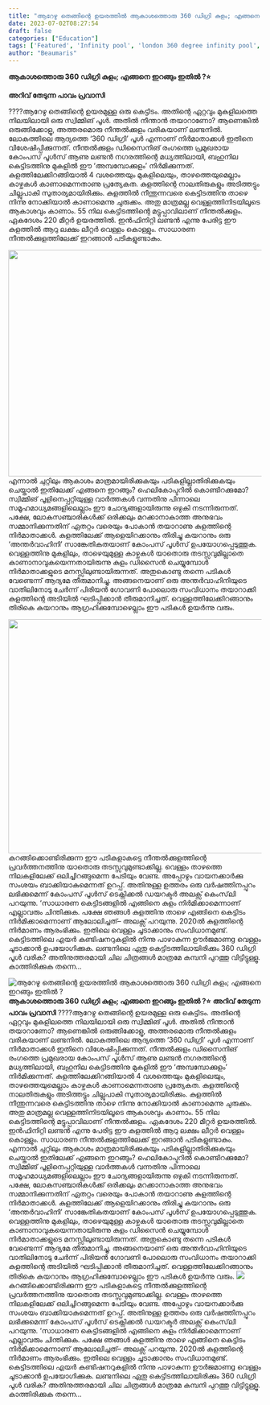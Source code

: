 ```yaml
---
title: "ആറേഴു തെങ്ങിന്റെ ഉയരത്തിൽ ആകാശത്തൊരു 360 ഡിഗ്രി കുളം; എങ്ങനെ ഇറങ്ങും ഇതിൽ ?"
date: 2023-07-02T08:27:54
draft: false
categories: ["Education"]
tags: ['Featured', 'Infinity pool', 'london 360 degree infinity pool', 'pool']
author: "Beaumaris"
---
```


<strong>ആകാശത്തൊരു 360 ഡിഗ്രി കുളം; എങ്ങനെ ഇറങ്ങും ഇതിൽ ?⭐</strong>

<strong>അറിവ് തേടുന്ന പാവം പ്രവാസി</strong>

????ആറേഴു തെങ്ങിന്റെ ഉയരമുള്ള ഒരു കെട്ടിടം. അതിന്റെ ഏറ്റവും മുകളിലത്തെ നിലയിലായി ഒരു സ്വിമ്മിങ് പൂൾ. അതിൽ നീന്താൻ തയാറാണോ? ആണെങ്കിൽ ഒരുങ്ങിക്കോളൂ, അത്തരമൊരു നീന്തൽക്കുളം വരികയാണ് ലണ്ടനിൽ. ലോകത്തിലെ ആദ്യത്തെ ‘360 ഡിഗ്രി’ പൂൾ എന്നാണ് നിർമാതാക്കൾ ഇതിനെ വിശേഷിപ്പിക്കുന്നത്. നീന്തൽക്കുളം ഡിസൈനിങ് രംഗത്തെ പ്രമുഖരായ കോംപസ് പൂൾസ് ആണു ലണ്ടൻ നഗരത്തിന്റെ മധ്യത്തിലായി, ബഹുനില കെട്ടിടത്തിനു മുകളിൽ ഈ ‘അമ്പമ്പോക്കുളം’ നിർമിക്കുന്നത്.
കുളത്തിലേക്കിറങ്ങിയാൽ 4 വശത്തെയും മുകളിലെയും, താഴത്തെയുമെല്ലാം കാഴ്ചകൾ കാണാമെന്നതാണു പ്രത്യേകത. കുളത്തിന്റെ നാലതിരുകളും അടിത്തട്ടും ചില്ലുപാകി സുതാര്യമായിരിക്കും. കുളത്തിൽ നീന്തുന്നവരെ കെട്ടിടത്തിനു താഴെ നിന്നു നോക്കിയാൽ കാണാമെന്നു ചുരുക്കം. അതു മാത്രമല്ല വെള്ളത്തിനിടയിലൂടെ ആകാശവും കാണാം. 55 നില കെട്ടിടത്തിന്റെ മട്ടുപ്പാവിലാണ് നീന്തൽക്കുളം. ഏകദേശം 220 മീറ്റർ ഉയരത്തിൽ. ഇൻഫിനിറ്റി ലണ്ടൻ എന്നു പേരിട്ട ഈ കുളത്തിൽ ആറു ലക്ഷം ലീറ്റർ വെള്ളം കൊള്ളും. സാധാരണ നീന്തൽക്കുളത്തിലേക്ക് ഇറങ്ങാൻ പടികളുണ്ടാകും.

<a href="https://cdn.boolokam.com/articles/2023/07/WWFFFGG.jpg"><img class="size-large wp-image-401777 aligncenter" src="https://cdn.boolokam.com/articles/2023/07/WWFFFGG-1024x576.jpg" alt="" width="800" height="450" /></a>എന്നാൽ ചുറ്റിലും ആകാശം മാത്രമായിരിക്കുകയും പടികളില്ലാതിരിക്കുകയും ചെയ്താൽ ഇതിലേക്ക് എങ്ങനെ ഇറങ്ങും? ഹെലികോപ്ടറിൽ കൊണ്ടിറക്കുമോ? സ്വിമ്മിങ് പൂളിനെപ്പറ്റിയുള്ള വാർത്തകൾ വന്നതിനു പിന്നാലെ സമൂഹമാധ്യമങ്ങളിലെല്ലാം ഈ ചോദ്യങ്ങളായിരുന്നു ഒഴുകി നടന്നിരുന്നത്. പക്ഷേ, ലോകസഞ്ചാരികൾക്ക് ഒരിക്കലും മറക്കാനാകാത്ത അനുഭവം സമ്മാനിക്കുന്നതിന് ഏതറ്റം വരെയും പോകാന്‍ തയാറാണു കുളത്തിന്റെ നിർമാതാക്കൾ. കുളത്തിലേക്ക് ആളെയിറക്കാനും തിരിച്ചു കയറാനും ഒരു ‘അന്തർവാഹിനി’ സാങ്കേതികതയാണ് കോംപസ് പൂൾസ് ഉപയോഗപ്പെടുത്തുക. വെള്ളത്തിനു മുകളിലും, താഴെയുമുള്ള കാഴ്ചകൾ യാതൊരു തടസ്സവുമില്ലാതെ കാണാനാവുകയെന്നതായിരുന്നു കുളം ഡിസൈൻ ചെയ്യുമ്പോൾ നിർമാതാക്കളുടെ മനസ്സിലുണ്ടായിരുന്നത്. അതുകൊണ്ടു തന്നെ പടികൾ വേണ്ടെന്ന് ആദ്യമേ തീരുമാനിച്ചു. അങ്ങനെയാണ് ഒരു അന്തർവാഹിനിയുടെ വാതിലിനോടു ചേർന്ന് പിരിയൻ ഗോവണി പോലൊരു സംവിധാനം തയാറാക്കി കുളത്തിന്റെ അടിയിൽ ഘടിപ്പിക്കാൻ തീരുമാനിച്ചത്. വെള്ളത്തിലേക്കിറങ്ങാനും തിരികെ കയറാനും ആഗ്രഹിക്കുമ്പോഴെല്ലാം ഈ പടികൾ ഉയർന്നു വരും.

<a href="https://cdn.boolokam.com/articles/2023/07/QDDDFF.jpg"><img class=" wp-image-401778 aligncenter" src="https://cdn.boolokam.com/articles/2023/07/QDDDFF.jpg" alt="" width="827" height="465" /></a>കറങ്ങിക്കൊണ്ടിരിക്കുന്ന ഈ പടികളാകട്ടെ നീന്തൽക്കുളത്തിന്റെ പ്രവർത്തനത്തിനു യാതൊരു തടസ്സവുമുണ്ടാക്കില്ല. വെള്ളം താഴത്തെ നിലകളിലേക്ക് ഒലിച്ചിറങ്ങുമെന്ന പേടിയും വേണ്ട. അപ്പോഴും വായനക്കാർക്കു സംശയം ബാക്കിയാകുമെന്നത് ഉറപ്പ്. അതിനുള്ള ഉത്തരം ഒരു വർഷത്തിനപ്പുറം ലഭിക്കുമെന്ന് കോംപസ് പൂൾസ് ടെക്നിക്കൽ ഡയറക്ടർ അലക്സ് കെം‌സ്‍‌ലി പറയുന്നു. ‘സാധാരണ കെട്ടിടങ്ങളിൽ എങ്ങിനെ കുളം നിർമിക്കാമെന്നാണ് എല്ലാവരും ചിന്തിക്കുക. പക്ഷേ ഞങ്ങൾ കുളത്തിനു താഴെ എങ്ങിനെ കെട്ടിടം നിർമിക്കാമെന്നാണ് ആലോലിച്ചത്– അലക്സ് പറയുന്നു. 2020ൽ കുളത്തിന്റെ നിർമാണം ആരംഭിക്കും. ഇതിലെ വെള്ളം ചൂടാക്കാനും സംവിധാനമുണ്ട്. കെട്ടിടത്തിലെ എയർ കണ്ടിഷനറുകളിൽ നിന്നു പാഴാകുന്ന ഊർജമാണg വെള്ളം ചൂടാക്കാൻ ഉപയോഗിക്കുക. ലണ്ടനിലെ ഏതു കെട്ടിടത്തിലായിരിക്കും 360 ഡിഗ്രി പൂൾ വരിക? അതിനുത്തരമായി ചില ചിത്രങ്ങൾ മാത്രമേ കമ്പനി പുറത്തു വിട്ടിട്ടുള്ളൂ. കാത്തിരിക്കുക തന്നെ...


![ആറേഴു തെങ്ങിന്റെ ഉയരത്തിൽ ആകാശത്തൊരു 360 ഡിഗ്രി കുളം; എങ്ങനെ ഇറങ്ങും ഇതിൽ ?](https://cdn.boolokam.com/articles/2023/07/WWFFFGG-1024x576.jpg)**ആകാശത്തൊരു 360 ഡിഗ്രി കുളം; എങ്ങനെ ഇറങ്ങും ഇതിൽ ?⭐** **അറിവ് തേടുന്ന പാവം പ്രവാസി** ????ആറേഴു തെങ്ങിന്റെ ഉയരമുള്ള ഒരു കെട്ടിടം. അതിന്റെ ഏറ്റവും മുകളിലത്തെ നിലയിലായി ഒരു സ്വിമ്മിങ് പൂൾ. അതിൽ നീന്താൻ തയാറാണോ? ആണെങ്കിൽ ഒരുങ്ങിക്കോളൂ, അത്തരമൊരു നീന്തൽക്കുളം വരികയാണ് ലണ്ടനിൽ. ലോകത്തിലെ ആദ്യത്തെ ‘360 ഡിഗ്രി’ പൂൾ എന്നാണ് നിർമാതാക്കൾ ഇതിനെ വിശേഷിപ്പിക്കുന്നത്. നീന്തൽക്കുളം ഡിസൈനിങ് രംഗത്തെ പ്രമുഖരായ കോംപസ് പൂൾസ് ആണു ലണ്ടൻ നഗരത്തിന്റെ മധ്യത്തിലായി, ബഹുനില കെട്ടിടത്തിനു മുകളിൽ ഈ ‘അമ്പമ്പോക്കുളം’ നിർമിക്കുന്നത്. കുളത്തിലേക്കിറങ്ങിയാൽ 4 വശത്തെയും മുകളിലെയും, താഴത്തെയുമെല്ലാം കാഴ്ചകൾ കാണാമെന്നതാണു പ്രത്യേകത. കുളത്തിന്റെ നാലതിരുകളും അടിത്തട്ടും ചില്ലുപാകി സുതാര്യമായിരിക്കും. കുളത്തിൽ നീന്തുന്നവരെ കെട്ടിടത്തിനു താഴെ നിന്നു നോക്കിയാൽ കാണാമെന്നു ചുരുക്കം. അതു മാത്രമല്ല വെള്ളത്തിനിടയിലൂടെ ആകാശവും കാണാം. 55 നില കെട്ടിടത്തിന്റെ മട്ടുപ്പാവിലാണ് നീന്തൽക്കുളം. ഏകദേശം 220 മീറ്റർ ഉയരത്തിൽ. ഇൻഫിനിറ്റി ലണ്ടൻ എന്നു പേരിട്ട ഈ കുളത്തിൽ ആറു ലക്ഷം ലീറ്റർ വെള്ളം കൊള്ളും. സാധാരണ നീന്തൽക്കുളത്തിലേക്ക് ഇറങ്ങാൻ പടികളുണ്ടാകും. [](https://cdn.boolokam.com/articles/2023/07/WWFFFGG.jpg)എന്നാൽ ചുറ്റിലും ആകാശം മാത്രമായിരിക്കുകയും പടികളില്ലാതിരിക്കുകയും ചെയ്താൽ ഇതിലേക്ക് എങ്ങനെ ഇറങ്ങും? ഹെലികോപ്ടറിൽ കൊണ്ടിറക്കുമോ? സ്വിമ്മിങ് പൂളിനെപ്പറ്റിയുള്ള വാർത്തകൾ വന്നതിനു പിന്നാലെ സമൂഹമാധ്യമങ്ങളിലെല്ലാം ഈ ചോദ്യങ്ങളായിരുന്നു ഒഴുകി നടന്നിരുന്നത്. പക്ഷേ, ലോകസഞ്ചാരികൾക്ക് ഒരിക്കലും മറക്കാനാകാത്ത അനുഭവം സമ്മാനിക്കുന്നതിന് ഏതറ്റം വരെയും പോകാന്‍ തയാറാണു കുളത്തിന്റെ നിർമാതാക്കൾ. കുളത്തിലേക്ക് ആളെയിറക്കാനും തിരിച്ചു കയറാനും ഒരു ‘അന്തർവാഹിനി’ സാങ്കേതികതയാണ് കോംപസ് പൂൾസ് ഉപയോഗപ്പെടുത്തുക. വെള്ളത്തിനു മുകളിലും, താഴെയുമുള്ള കാഴ്ചകൾ യാതൊരു തടസ്സവുമില്ലാതെ കാണാനാവുകയെന്നതായിരുന്നു കുളം ഡിസൈൻ ചെയ്യുമ്പോൾ നിർമാതാക്കളുടെ മനസ്സിലുണ്ടായിരുന്നത്. അതുകൊണ്ടു തന്നെ പടികൾ വേണ്ടെന്ന് ആദ്യമേ തീരുമാനിച്ചു. അങ്ങനെയാണ് ഒരു അന്തർവാഹിനിയുടെ വാതിലിനോടു ചേർന്ന് പിരിയൻ ഗോവണി പോലൊരു സംവിധാനം തയാറാക്കി കുളത്തിന്റെ അടിയിൽ ഘടിപ്പിക്കാൻ തീരുമാനിച്ചത്. വെള്ളത്തിലേക്കിറങ്ങാനും തിരികെ കയറാനും ആഗ്രഹിക്കുമ്പോഴെല്ലാം ഈ പടികൾ ഉയർന്നു വരും. [![](https://cdn.boolokam.com/articles/2023/07/QDDDFF.jpg)](https://cdn.boolokam.com/articles/2023/07/QDDDFF.jpg)കറങ്ങിക്കൊണ്ടിരിക്കുന്ന ഈ പടികളാകട്ടെ നീന്തൽക്കുളത്തിന്റെ പ്രവർത്തനത്തിനു യാതൊരു തടസ്സവുമുണ്ടാക്കില്ല. വെള്ളം താഴത്തെ നിലകളിലേക്ക് ഒലിച്ചിറങ്ങുമെന്ന പേടിയും വേണ്ട. അപ്പോഴും വായനക്കാർക്കു സംശയം ബാക്കിയാകുമെന്നത് ഉറപ്പ്. അതിനുള്ള ഉത്തരം ഒരു വർഷത്തിനപ്പുറം ലഭിക്കുമെന്ന് കോംപസ് പൂൾസ് ടെക്നിക്കൽ ഡയറക്ടർ അലക്സ് കെം‌സ്‍‌ലി പറയുന്നു. ‘സാധാരണ കെട്ടിടങ്ങളിൽ എങ്ങിനെ കുളം നിർമിക്കാമെന്നാണ് എല്ലാവരും ചിന്തിക്കുക. പക്ഷേ ഞങ്ങൾ കുളത്തിനു താഴെ എങ്ങിനെ കെട്ടിടം നിർമിക്കാമെന്നാണ് ആലോലിച്ചത്– അലക്സ് പറയുന്നു. 2020ൽ കുളത്തിന്റെ നിർമാണം ആരംഭിക്കും. ഇതിലെ വെള്ളം ചൂടാക്കാനും സംവിധാനമുണ്ട്. കെട്ടിടത്തിലെ എയർ കണ്ടിഷനറുകളിൽ നിന്നു പാഴാകുന്ന ഊർജമാണg വെള്ളം ചൂടാക്കാൻ ഉപയോഗിക്കുക. ലണ്ടനിലെ ഏതു കെട്ടിടത്തിലായിരിക്കും 360 ഡിഗ്രി പൂൾ വരിക? അതിനുത്തരമായി ചില ചിത്രങ്ങൾ മാത്രമേ കമ്പനി പുറത്തു വിട്ടിട്ടുള്ളൂ. കാത്തിരിക്കുക തന്നെ...
